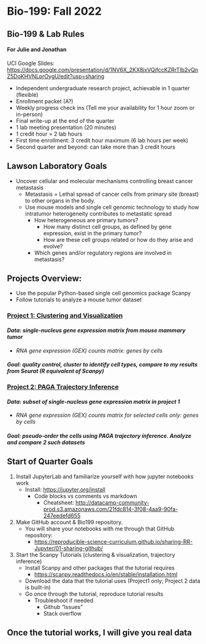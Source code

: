 # Bio-199: Fall 2022
## Bio-199 & Lab Rules
#### For Julie and Jonathan

UCI Google Slides: https://docs.google.com/presentation/d/1NV6X_2KX8jxVQjfccKZRrTIb2vQnZ5DoKHVNLprOygU/edit?usp=sharing

* Independent undergraduate research project, achievable in 1 quarter (flexible)
* Enrollment packet (A?)
* Weekly progress check ins (Tell me your availability for 1 hour zoom or in-person)
* Final write-up at the end of the quarter
* 1 lab meeting presentation (20 minutes)
* 1 credit hour = 2 lab hours
* First time enrollment: 3 credit hour maximum (6 lab hours per week)
* Second quarter and beyond: can take more than 3 credit hours

## Lawson Laboratory Goals
* Uncover cellular and molecular mechanisms controlling breast cancer metastasis
    * Metastasis = Lethal spread of cancer cells from primary site (breast) to other organs in the body. 
    * Use mouse models and single cell genomic technology to study how intratumor heterogeneity contributes to metastatic spread
        * How heterogeneous are primary tumors?
            * How many distinct cell groups, as defined by gene expression, exist in the primary tumor?
            * How are these cell groups related or how do they arise and evolve?
        * Which genes and/or regulatory regions are involved in metastasis?

## Projects Overview:
* Use the popular Python-based single cell genomics package Scanpy
* Follow tutorials to analyze a mouse tumor dataset

### <ins>Project 1: Clustering and Visualization<ins>
#### _Data: single-nucleus gene expression matrix from mouse mammary tumor_ 
* _RNA gene expression (GEX) counts matrix: genes by cells_
#### _Goal: quality control, cluster to identify cell types, compare to my results from Seurat (R equivalent of Scanpy)_

### <ins>Project 2: PAGA Trajectory Inference<ins>
#### _Data: subset of single-nucleus gene expression matrix in project 1_ 
* _RNA gene expression (GEX) counts matrix for selected cells only: genes by cells_
#### _Goal: pseudo-order the cells using PAGA trajectory inference. Analyze and compare 2 such datasets_  


## Start of Quarter Goals
1. Install JupyterLab and familiarize yourself with how jupyter notebooks work
    * Install: https://jupyter.org/install 
        * Code blocks vs comments vs markdown
            * Cheatsheet: http://datacamp-community-prod.s3.amazonaws.com/21fdc814-3f08-4aa9-90fa-247eedefd655 
2. Make GitHub account & Bio199 repository. 
    * You will share your notebooks with me through that GitHub repository:
        * https://reproducible-science-curriculum.github.io/sharing-RR-Jupyter/01-sharing-github/ 
3. Start the Scanpy Tutorials (clustering & visualization, trajectory inference)
    * Install Scanpy and other packages that the tutorial requires
        * https://scanpy.readthedocs.io/en/stable/installation.html 
    * Download the data that the tutorial uses (Project1 only; Project 2 data is built-in) 
    * Go once through the tutorial, reproduce tutorial results
        * Troubleshoot if needed 
            * Github “Issues”
            * Stack overflow

## Once the tutorial works, I will give you real data
